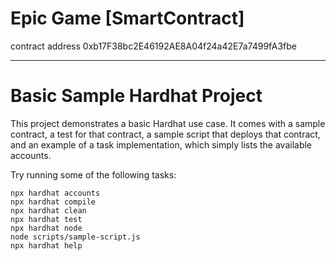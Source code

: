 # Epic Game [SmartContract]

contract address 0xb17F38bc2E46192AE8A04f24a42E7a7499fA3fbe

---

# Basic Sample Hardhat Project 

This project demonstrates a basic Hardhat use case. It comes with a sample contract, a test for that contract, a sample script that deploys that contract, and an example of a task implementation, which simply lists the available accounts.

Try running some of the following tasks:

```shell
npx hardhat accounts
npx hardhat compile
npx hardhat clean
npx hardhat test
npx hardhat node
node scripts/sample-script.js
npx hardhat help
```
